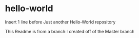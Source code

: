 # hello-world
Insert 1 line before
Just another Hello-World repository

This Readme is from a branch I created off of the Master branch
